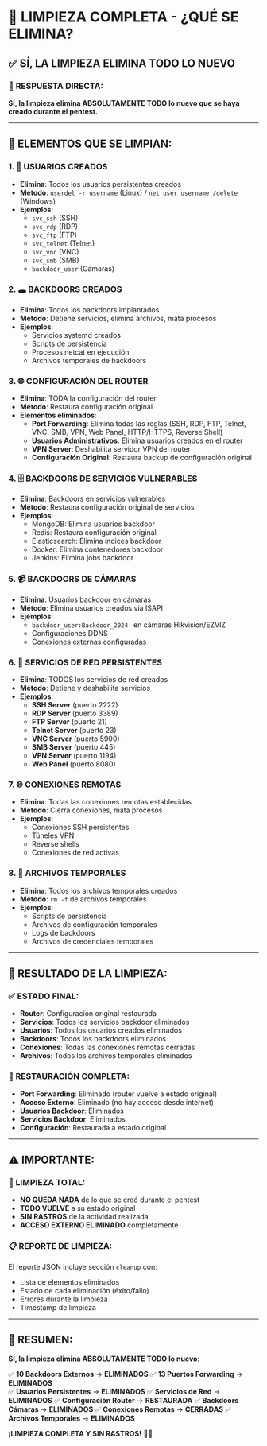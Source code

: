 # 🧹 LIMPIEZA COMPLETA - ¿QUÉ SE ELIMINA?

## ✅ **SÍ, LA LIMPIEZA ELIMINA TODO LO NUEVO**

### 🎯 **RESPUESTA DIRECTA:**
**SÍ, la limpieza elimina ABSOLUTAMENTE TODO lo nuevo que se haya creado durante el pentest.**

---

## 🧹 **ELEMENTOS QUE SE LIMPIAN:**

### **1. 👤 USUARIOS CREADOS**
- **Elimina**: Todos los usuarios persistentes creados
- **Método**: `userdel -r username` (Linux) / `net user username /delete` (Windows)
- **Ejemplos**:
  - `svc_ssh` (SSH)
  - `svc_rdp` (RDP)
  - `svc_ftp` (FTP)
  - `svc_telnet` (Telnet)
  - `svc_vnc` (VNC)
  - `svc_smb` (SMB)
  - `backdoor_user` (Cámaras)

### **2. 🕳️ BACKDOORS CREADOS**
- **Elimina**: Todos los backdoors implantados
- **Método**: Detiene servicios, elimina archivos, mata procesos
- **Ejemplos**:
  - Servicios systemd creados
  - Scripts de persistencia
  - Procesos netcat en ejecución
  - Archivos temporales de backdoors

### **3. 🌐 CONFIGURACIÓN DEL ROUTER**
- **Elimina**: TODA la configuración del router
- **Método**: Restaura configuración original
- **Elementos eliminados**:
  - **Port Forwarding**: Elimina todas las reglas (SSH, RDP, FTP, Telnet, VNC, SMB, VPN, Web Panel, HTTP/HTTPS, Reverse Shell)
  - **Usuarios Administrativos**: Elimina usuarios creados en el router
  - **VPN Server**: Deshabilita servidor VPN del router
  - **Configuración Original**: Restaura backup de configuración original

### **4. 🗄️ BACKDOORS DE SERVICIOS VULNERABLES**
- **Elimina**: Backdoors en servicios vulnerables
- **Método**: Restaura configuración original de servicios
- **Ejemplos**:
  - MongoDB: Elimina usuarios backdoor
  - Redis: Restaura configuración original
  - Elasticsearch: Elimina índices backdoor
  - Docker: Elimina contenedores backdoor
  - Jenkins: Elimina jobs backdoor

### **5. 📹 BACKDOORS DE CÁMARAS**
- **Elimina**: Usuarios backdoor en cámaras
- **Método**: Elimina usuarios creados via ISAPI
- **Ejemplos**:
  - `backdoor_user:Backdoor_2024!` en cámaras Hikvision/EZVIZ
  - Configuraciones DDNS
  - Conexiones externas configuradas

### **6. 🔗 SERVICIOS DE RED PERSISTENTES**
- **Elimina**: TODOS los servicios de red creados
- **Método**: Detiene y deshabilita servicios
- **Ejemplos**:
  - **SSH Server** (puerto 2222)
  - **RDP Server** (puerto 3389)
  - **FTP Server** (puerto 21)
  - **Telnet Server** (puerto 23)
  - **VNC Server** (puerto 5900)
  - **SMB Server** (puerto 445)
  - **VPN Server** (puerto 1194)
  - **Web Panel** (puerto 8080)

### **7. 🌐 CONEXIONES REMOTAS**
- **Elimina**: Todas las conexiones remotas establecidas
- **Método**: Cierra conexiones, mata procesos
- **Ejemplos**:
  - Conexiones SSH persistentes
  - Túneles VPN
  - Reverse shells
  - Conexiones de red activas

### **8. 📁 ARCHIVOS TEMPORALES**
- **Elimina**: Todos los archivos temporales creados
- **Método**: `rm -f` de archivos temporales
- **Ejemplos**:
  - Scripts de persistencia
  - Archivos de configuración temporales
  - Logs de backdoors
  - Archivos de credenciales temporales

---

## 🎯 **RESULTADO DE LA LIMPIEZA:**

### **✅ ESTADO FINAL:**
- **Router**: Configuración original restaurada
- **Servicios**: Todos los servicios backdoor eliminados
- **Usuarios**: Todos los usuarios creados eliminados
- **Backdoors**: Todos los backdoors eliminados
- **Conexiones**: Todas las conexiones remotas cerradas
- **Archivos**: Todos los archivos temporales eliminados

### **🔄 RESTAURACIÓN COMPLETA:**
- **Port Forwarding**: Eliminado (router vuelve a estado original)
- **Acceso Externo**: Eliminado (no hay acceso desde internet)
- **Usuarios Backdoor**: Eliminados
- **Servicios Backdoor**: Eliminados
- **Configuración**: Restaurada a estado original

---

## ⚠️ **IMPORTANTE:**

### **🧹 LIMPIEZA TOTAL:**
- **NO QUEDA NADA** de lo que se creó durante el pentest
- **TODO VUELVE** a su estado original
- **SIN RASTROS** de la actividad realizada
- **ACCESO EXTERNO ELIMINADO** completamente

### **📋 REPORTE DE LIMPIEZA:**
El reporte JSON incluye sección `cleanup` con:
- Lista de elementos eliminados
- Estado de cada eliminación (éxito/fallo)
- Errores durante la limpieza
- Timestamp de limpieza

---

## 🎯 **RESUMEN:**

**SÍ, la limpieza elimina ABSOLUTAMENTE TODO lo nuevo:**

✅ **10 Backdoors Externos** → **ELIMINADOS**
✅ **13 Puertos Forwarding** → **ELIMINADOS**  
✅ **Usuarios Persistentes** → **ELIMINADOS**
✅ **Servicios de Red** → **ELIMINADOS**
✅ **Configuración Router** → **RESTAURADA**
✅ **Backdoors Cámaras** → **ELIMINADOS**
✅ **Conexiones Remotas** → **CERRADAS**
✅ **Archivos Temporales** → **ELIMINADOS**

**¡LIMPIEZA COMPLETA Y SIN RASTROS!** 🧹✅
